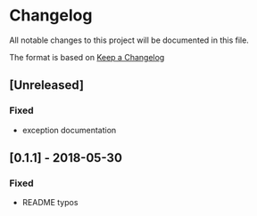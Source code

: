 # Changelog
All notable changes to this project will be documented in this file.

The format is based on [Keep a Changelog](http://keepachangelog.com/en/1.0.0/)

## [Unreleased]

### Fixed

- exception documentation

## [0.1.1] - 2018-05-30

### Fixed

- README typos
